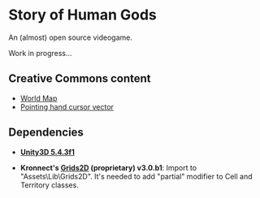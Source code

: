 # Story of Human Gods

An (almost) open source videogame.

Work in progress...


## Creative Commons content

- [World Map](https://es.m.wikipedia.org/wiki/Archivo:WorldMap-A_non-Frame.png)
- [Pointing hand cursor vector](https://commons.wikimedia.org/wiki/File:Pointing_hand_cursor_vector.svg)


## Dependencies

- **[Unity3D 5.4.3f1](http://unity3d.com/)**

- **Kronnect's [Grids2D](http://kronnect.me/unity/w3/portfolio-asset-grids-2D.html) (proprietary) v3.0.b1**:
  Import to "Assets\Lib\Grids2D". It's needed to add "partial" modifier to Cell and Territory classes.
